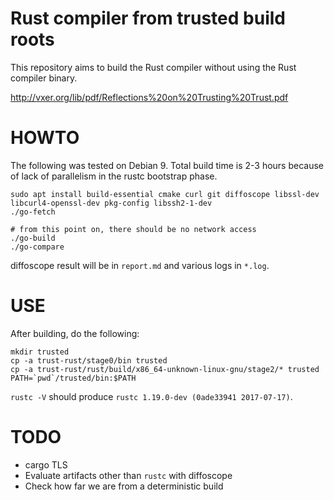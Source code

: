 Rust compiler from trusted build roots
======

This repository aims to build the Rust compiler without using the Rust compiler binary.

http://vxer.org/lib/pdf/Reflections%20on%20Trusting%20Trust.pdf

HOWTO
======

The following was tested on Debian 9.  Total build time is 2-3 hours because of lack
of parallelism in the rustc bootstrap phase.

```
sudo apt install build-essential cmake curl git diffoscope libssl-dev libcurl4-openssl-dev pkg-config libssh2-1-dev
./go-fetch

# from this point on, there should be no network access
./go-build
./go-compare
```

diffoscope result will be in `report.md` and various logs in `*.log`.

USE
======

After building, do the following:

```
mkdir trusted
cp -a trust-rust/stage0/bin trusted
cp -a trust-rust/rust/build/x86_64-unknown-linux-gnu/stage2/* trusted
PATH=`pwd`/trusted/bin:$PATH
```

`rustc -V` should produce `rustc 1.19.0-dev (0ade33941 2017-07-17)`.

TODO
======

- cargo TLS
- Evaluate artifacts other than `rustc` with diffoscope
- Check how far we are from a deterministic build

